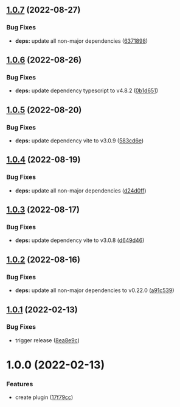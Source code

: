 ## [1.0.7](https://github.com/DerYeger/vite-plugin-ssg-utils/compare/v1.0.6...v1.0.7) (2022-08-27)


### Bug Fixes

* **deps:** update all non-major dependencies ([6371898](https://github.com/DerYeger/vite-plugin-ssg-utils/commit/6371898c56305d8f7b2cb816c3b702ae919ca618))

## [1.0.6](https://github.com/DerYeger/vite-plugin-ssg-utils/compare/v1.0.5...v1.0.6) (2022-08-26)


### Bug Fixes

* **deps:** update dependency typescript to v4.8.2 ([0b1d651](https://github.com/DerYeger/vite-plugin-ssg-utils/commit/0b1d6514c821d4ed15a8c9166bef529d5a5dfb1f))

## [1.0.5](https://github.com/DerYeger/vite-plugin-ssg-utils/compare/v1.0.4...v1.0.5) (2022-08-20)


### Bug Fixes

* **deps:** update dependency vite to v3.0.9 ([583cd6e](https://github.com/DerYeger/vite-plugin-ssg-utils/commit/583cd6e28e74eb425a35d9c2fb39ddeee1b598a5))

## [1.0.4](https://github.com/DerYeger/vite-plugin-ssg-utils/compare/v1.0.3...v1.0.4) (2022-08-19)


### Bug Fixes

* **deps:** update all non-major dependencies ([d24d0ff](https://github.com/DerYeger/vite-plugin-ssg-utils/commit/d24d0ff11cb3342442e0db8bb16bbd7091eaedfe))

## [1.0.3](https://github.com/DerYeger/vite-plugin-ssg-utils/compare/v1.0.2...v1.0.3) (2022-08-17)


### Bug Fixes

* **deps:** update dependency vite to v3.0.8 ([d649d46](https://github.com/DerYeger/vite-plugin-ssg-utils/commit/d649d468457a92ff087ed1c105e8f1e449c01644))

## [1.0.2](https://github.com/DerYeger/vite-plugin-ssg-utils/compare/v1.0.1...v1.0.2) (2022-08-16)


### Bug Fixes

* **deps:** update all non-major dependencies to v0.22.0 ([a91c539](https://github.com/DerYeger/vite-plugin-ssg-utils/commit/a91c53977d1174ee84bfcfe84e26bb63f8590641))

## [1.0.1](https://github.com/DerYeger/vite-plugin-ssg-utils/compare/v1.0.0...v1.0.1) (2022-02-13)


### Bug Fixes

* trigger release ([8ea8e9c](https://github.com/DerYeger/vite-plugin-ssg-utils/commit/8ea8e9cb61297263e2ee7ddd7781e542f928a0db))

# 1.0.0 (2022-02-13)


### Features

* create plugin ([17f79cc](https://github.com/DerYeger/vite-plugin-ssg-utils/commit/17f79cc612788b47f49488b29cb6c640451c5b5b))
